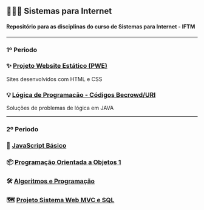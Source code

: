 ## 👨🏻‍💻 Sistemas para Internet
#### Repositório para as disciplinas do curso de Sistemas para Internet - IFTM

---

### 1º Periodo

### ✨ [Projeto Website Estático (PWE)](https://github.com/ArthurZ7/website-estatico) 
Sites desenvolvidos com HTML e CSS
### 💡 [Lógica de Programacão - Códigos Becrowd/URI](https://github.com/ArthurZ7/Java-Beecrowd)
Soluções de problemas de lógica em JAVA

---

### 2º Periodo

### 📐 [JavaScript Básico](https://github.com/ArthurZ7/sistemas-para-internet/tree/main/2-periodo/js-basico)
### 📦 [Programação Orientada a Objetos 1](https://github.com/ArthurZ7/sistemas-para-internet/tree/main/2-periodo/poo1)
### 🛠️ [Algoritmos e Programação](https://github.com/ArthurZ7/sistemas-para-internet/tree/main/2-periodo/algoritmos)
### 🗺️ [Projeto Sistema Web MVC e SQL](https://github.com/ArthurZ7/sistemas-para-internet/tree/main/2-periodo/pmvc)
  
